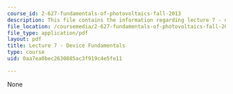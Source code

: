 ```yaml
---
course_id: 2-627-fundamentals-of-photovoltaics-fall-2013
description: This file contains the information regarding lecture 7 - device fundamentals.
file_location: /coursemedia/2-627-fundamentals-of-photovoltaics-fall-2013/0aa7ea0bec2630885ac3f919c4e5fe11_MIT2_627F13_lec07.pdf
file_type: application/pdf
layout: pdf
title: Lecture 7 - Device Fundamentals
type: course
uid: 0aa7ea0bec2630885ac3f919c4e5fe11

---
```

None